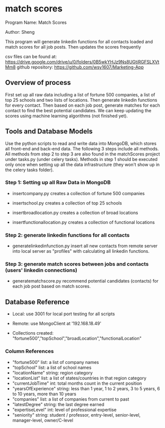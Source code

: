 # match scores

Program Name: Match Scores

Author: Sheng

This program will generate linkedin functions for all contacts loaded and match scores for all job posts. Then updates the scores frequently

csv files can be found at: https://drive.google.com/drive/u/0/folders/0B5wkYHJz9Ns8UGtiRGFSLXVtMm8
github repository: https://github.com/wsy1607/Marketing-App


## Overview of process
First set up all raw data including a list of fortune 500 companies, a list of top 25 schools and two lists of locations. Then generate linkedin functions for every contact. Then based on each job post, generate matches for each contact to find the best potential candidates. We can keep updating the scores using machine learning algorithms (not finished yet).


## Tools and Database Models
Use the python scripts to read and write data into MongoDB, which stores all front-end and back-end data. The following 3 steps include all methods. All methods from step 2 to step 3 are also found in the matchScores project under tasks.py (under celery tasks). Methods in step 1 should be executed only once when setting up all the data infrastructure (they won't show up in the celery tasks folder).


### Step 1: Setting up all Raw Data in MongoDB

* insertcompany.py creates a collection of fortune 500 companies

* insertschool.py creates a collection of top 25 schools

* insertbroadlocation.py creates a collection of broad locations

* insertfunctionallocation.py creates a collection of functional locations


### Step 2: generate linkedin functions for all contacts

* generatelinkedinfunction.py insert all new contacts from remote server into local server as "profiles" with calculating all linkedin functions.

### Step 3: generate match scores between jobs and contacts (users' linkedin connections)

* generatematchscore.py recommend potential candidates (contacts) for each job post based on match scores.


## Database Reference

* Local: use 3001 for local port testing for all scripts

* Remote: use MongoClient at '192.168.18.49'

* Collections created: "fortune500","topSchool","broadLocation","functionalLocation"

### Column References

* "fortune500" list: a list of company names
* "topSchool" list: a list of school names
* "locationName" string: region category
* "locationList" list: a list of states/countries in that region category
* "currentJobTime" int: total months count in the current position
* "yearsOfExperience" string: less than 1 year, 1 to 2 years, 3 to 5 years, 6 to 10 years, more than 10 years
* "companies" list: a list of companies from current to past
* "latestDegree" string: the last degree earned
* "expertiseLevel" int: level of professional expertise
* "seniority" string: student / professor, entry-level, senior-level, manager-level, owner/C-level
